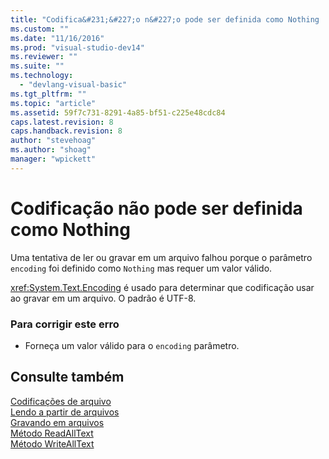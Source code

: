 ```yaml
---
title: "Codifica&#231;&#227;o n&#227;o pode ser definida como Nothing | Microsoft Docs"
ms.custom: ""
ms.date: "11/16/2016"
ms.prod: "visual-studio-dev14"
ms.reviewer: ""
ms.suite: ""
ms.technology: 
  - "devlang-visual-basic"
ms.tgt_pltfrm: ""
ms.topic: "article"
ms.assetid: 59f7c731-8291-4a85-bf51-c225e48cdc84
caps.latest.revision: 8
caps.handback.revision: 8
author: "stevehoag"
ms.author: "shoag"
manager: "wpickett"
---
```

# Codifica&#231;&#227;o n&#227;o pode ser definida como Nothing
Uma tentativa de ler ou gravar em um arquivo falhou porque o parâmetro `encoding` foi definido como `Nothing` mas requer um valor válido.  
  
 <xref:System.Text.Encoding> é usado para determinar que codificação usar ao gravar em um arquivo. O padrão é UTF\-8.  
  
### Para corrigir este erro  
  
-   Forneça um valor válido para o `encoding` parâmetro.  
  
## Consulte também  
 [Codificações de arquivo](/dotnet/visual-basic/developing-apps/programming/drives-directories-files/file-encodings)   
 [Lendo a partir de arquivos](/dotnet/visual-basic/developing-apps/programming/drives-directories-files/reading-from-files)   
 [Gravando em arquivos](/dotnet/visual-basic/developing-apps/programming/drives-directories-files/writing-to-files)   
 [Método ReadAllText](http://msdn.microsoft.com/pt-br/3a7ac8be-fb1d-4087-bc65-167d6754d57f)   
 [Método WriteAllText](http://msdn.microsoft.com/pt-br/f507460c-87d9-4504-b74f-3ff825c7d5c4)